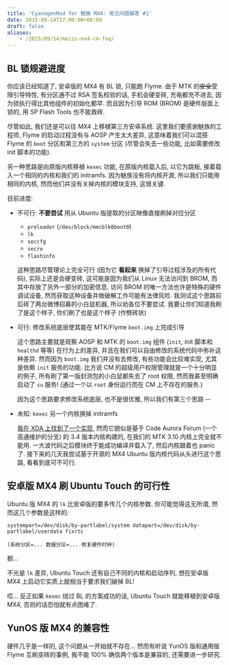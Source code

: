 ```yaml
---
title: 'CyanogenMod for 魅族 MX4: 常见问题解答 #1'
date: 2015-09-14T17:00:00+08:00
draft: false
aliases:
    - /2015/09/14/meizu-mx4-cm-faq/
---
```


## BL 锁规避进度

你应该已经知道了, 安卓版的 MX4 有 BL 锁, 只能跑 Flyme. 由于 MTK
的<s>安全</s>受限引导特性, 有分区通不过 RSA 签名校验的话, 手机会硬变砖,
充电都充不进去, 因为锁执行得比其他组件的初始化都早. 而且因为引导 ROM (BROM)
是硬件层面上锁的, 用 SP Flash Tools 也不能救砖.

尽管如此, 我们还是可以往 MX4 上移植第三方安卓系统. 这里我们要感谢魅族的工程师,
Flyme 的启动过程没有与 AOSP 产生太大差异, 这意味着我们可以混搭 Flyme 的 `boot`
分区和第三方的 `system` 分区 (尽管会失去一些功能, 比如需要修改 init 脚本的功能).

另一种思路是向原版内核移植 `kexec` 功能, 在原版内核载入后, 以它为跳板,
接着载入一个相同的内核和我们的 initramfs. 因为魅族没有将内核开源,
所以我们只能用相同的内核, 然而他们并没有关掉内核的模块支持, 这很关键.

目前进度:

*   不可行: **不要尝试** 用从 Ubuntu 版提取的分区映像直接刷掉对应分区

    - `preloader` (`/dev/block/mmcblk0boot0`)
    - `lk`
    - `seccfg`
    - `secro`
    - `flashinfo`

    这种思路尽管理论上完全可行 (因为它 **看起来** 换掉了引导过程涉及的所有代码),
    实际上还是会硬变砖, 这可能是因为我们从 Linux 无法访问到 BROM,
    而其中存放了另外一部分的加密信息. 访问 BROM 的唯一方法也许是特殊的硬件调试设备,
    然而获取这种设备并做破解工作可能有法律风险.
    我测试这个思路前后砖了两台微博招募的小白鼠机器, 所以劝各位不要尝试.
    我要让你们知道我刷了是这个样子, 你们刷了也是这个样子 (作劈砖状)

*   可行: 修改系统底层使其能在 MTK/Flyme `boot.img` 上完成引导

    这个思路主要就是观察 AOSP 和 MTK 的 `boot.img` 组件 (`init`, init 脚本和
    `healthd` 等等) 在行为上的差异, 并且在我们可以自由修改的系统代码中弥补这种差异.
    然而因为 `boot.img` 我们并没有去修改, 有些功能会比较难实现, 尤其是依赖
    `init` 服务的功能. 比方说 CM 的超级用户权限管理就是一个十分明显的例子,
    所有刷了第一版封测包的小白鼠都失去了 root 权限, 然而我甚至明确启动了 `su`
    服务! (通过一个以 `root` 身份运行而在 CM 上不存在的服务.)

    因为这个思路要求修改系统底层, 也不是很优雅, 所以我们有第三个思路 --

*   未知: `kexec` 另一个内核换掉 initramfs

    [我在 XDA 上找到了一个实现][kexec-xda], 然而它貌似是基于 Code Aurora Forum
    (一个高通维护的分支) 的 3.4 版本内核构建的, 在我们的 MTK 3.10 内核上完全就不能用.
    一大波代码之后模块终于能成功编译并载入了, 然后内核跟着也 panic 了.
    接下来的几天我尝试基于开源的 MX4 Ubuntu 版内核代码从头进行这个思路,
    看看到底可不可行.

[kexec-xda]: http://forum.xda-developers.com/showthread.php?t=2495152


## 安卓版 MX4 刷 Ubuntu Touch 的可行性

Ubuntu 版 MX4 的 `lk` 比安卓版的要多传几个内核参数. 你可能觉得这无所谓,
然而这几个参数是这样的:

```
systempart=/dev/disk/by-partlabel/system datapart=/dev/disk/by-partlabel/userdata fixrtc

(系统分区=... 数据分区=... 修复硬件时钟)
```

额...

不光是 `lk` 差异, Ubuntu Touch 还有自己不同的内核和启动序列, 想在安卓版 MX4
上启动它实质上就相当于要求我们破掉 BL!

哎... 反正如果 `kexec` 绕过 BL 的方案成功的话, Ubuntu Touch 就能移植到安卓版
MX4, 否则的话恐怕就有点困难了.


## YunOS 版 MX4 的兼容性

硬件几乎是一样的, 这个问题从一开始就不存在... 然而有听说 YunOS 版和通用版
Flyme 互刷变砖的事例, 我不能 100% 确信两个版本是兼容的, 还需要进一步研究.


<!-- vim:set ai et ts=4 sw=4 sts=4 fenc=utf-8: -->
